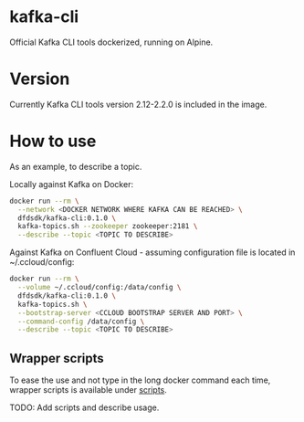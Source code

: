 # kafka-cli
Official Kafka CLI tools dockerized, running on Alpine.

# Version
Currently Kafka CLI tools version 2.12-2.2.0 is included in the image.

# How to use
As an example, to describe a topic.

Locally against Kafka on Docker:
```bash
docker run --rm \
  --network <DOCKER NETWORK WHERE KAFKA CAN BE REACHED> \
  dfdsdk/kafka-cli:0.1.0 \
  kafka-topics.sh --zookeeper zookeeper:2181 \
  --describe --topic <TOPIC TO DESCRIBE>
```

Against Kafka on Confluent Cloud - assuming configuration file is located in ~/.ccloud/config:
```bash
docker run --rm \
  --volume ~/.ccloud/config:/data/config \
  dfdsdk/kafka-cli:0.1.0 \
  kafka-topics.sh \
  --bootstrap-server <CCLOUD BOOTSTRAP SERVER AND PORT> \
  --command-config /data/config \
  --describe --topic <TOPIC TO DESCRIBE>
```

## Wrapper scripts
To ease the use and not type in the long docker command each time, wrapper scripts is available under [scripts]().

TODO: Add scripts and describe usage.